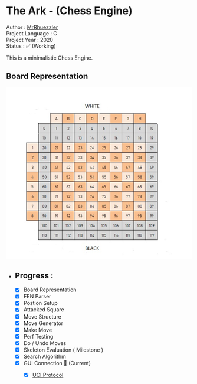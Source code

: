 # The Ark - (Chess Engine)
Author           : [MrRhuezzler](https://github.com/MrRhuezzler)  
Project Language : C  
Project Year     : 2020  
Status           : :white_check_mark: (Working) 

This is a minimalistic Chess Engine.  

## Board Representation
![ChessBoardRepresentation](/Resources/ChessBoardRep.jpg)

- ## Progress :
    - [X] Board Representation
    - [X] FEN Parser
    - [X] Postion Setup
    - [X] Attacked Square
    - [X] Move Structure
    - [X] Move Generator
    - [X] Make Move
    - [X] Perf Testing
    - [X] Do / Undo Moves
    - [X] Skeleton Evaluation ( Milestone )
    - [X] Search Algorithm
    - [X] GUI Connection :triangular_flag_on_post: (Current)
        - [X] [UCI Protocol](http://wbec-ridderkerk.nl/html/UCIProtocol.html)
    